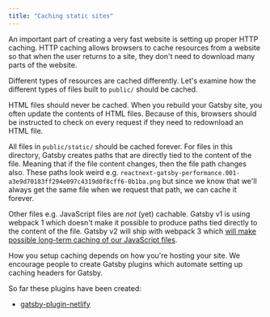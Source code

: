 ```yaml
---
title: "Caching static sites"
---
```


An important part of creating a very fast website is setting up proper HTTP caching. HTTP caching allows browsers to cache resources from a website so that when the user returns to a site, they don't need to download many parts of the website.

Different types of resources are cached differently. Let's examine how the different types of files built to `public/` should be cached.

HTML files should never be cached. When you rebuild your Gatsby site, you often update the contents of HTML files. Because of this, browsers should be instructed to check on every request if they need to redownload an HTML file.

All files in `public/static/` should be cached forever. For files in this directory, Gatsby creates paths that are directly tied to the content of the file. Meaning that if the file content changes, then the file path changes also. These paths look weird e.g. `reactnext-gatsby-performance.001-a3e9d70183ff294e097c4319d0f8cff6-0b1ba.png` but since we know that we'll always get the same file when we request that path, we can cache it forever.

Other files e.g. JavaScript files are *not* (yet) cachable. Gatsby v1 is using webpack 1 which doesn't make it possible to produce paths tied directly to the content of the file. Gatsby v2 will ship with webpack 3 which [will make possible long-term caching of our JavaScript files](https://medium.com/webpack/predictable-long-term-caching-with-webpack-d3eee1d3fa31).

How you setup caching depends on how you're hosting your site. We encourage people to create Gatsby plugins which automate setting up caching headers for Gatsby.

So far these plugins have been created:

* [gatsby-plugin-netlify](/packages/gatsby-plugin-netlify/)
